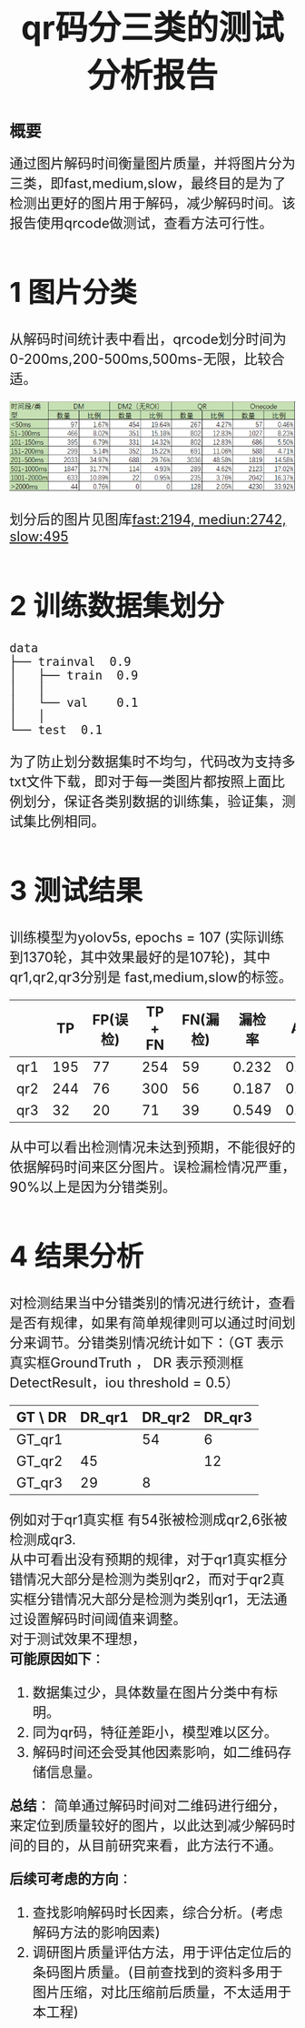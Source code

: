 <div align='center' ><font size='10'><big><b>qr码分三类的测试分析报告</b></big></font></div>




# 概要
<font size=5>通过图片解码时间衡量图片质量，并将图片分为三类，即fast,medium,slow，最终目的是为了检测出更好的图片用于解码，减少解码时间。该报告使用qrcode做测试，查看方法可行性。

# 1 图片分类

从解码时间统计表中看出，qrcode划分时间为0-200ms,200-500ms,500ms-无限，比较合适。   

![](./img/[qr分三类的测试分析报告]table.png)   

划分后的图片见图库[fast:2194, mediun:2742, slow:495](http://172.16.102.80/#/image-display)
    
# 2 训练数据集划分

```
data
├── trainval  0.9      
│   ├── train  0.9   
│   │   
│   └── val    0.1   
│   │  
└── test  0.1   
```
为了防止划分数据集时不均匀，代码改为支持多txt文件下载，即对于每一类图片都按照上面比例划分，保证各类别数据的训练集，验证集，测试集比例相同。  

# 3 测试结果    

训练模型为yolov5s, epochs = 107 (实际训练到1370轮，其中效果最好的是107轮)，其中qr1,qr2,qr3分别是 fast,medium,slow的标签。   

|        | TP | FP(误检)|TP + FN|FN(漏检)|漏检率| AP|
| ------ | -- | --| ----- |---|---|---|
|qr1 | 195 |  77|254 |59 |   0.232|0.65|
|qr2 | 244 |  76|300|56  |   0.187|0.77|
|qr3 | 32 |  20| 71|39   |   0.549|0.36|   

从中可以看出检测情况未达到预期，不能很好的依据解码时间来区分图片。误检漏检情况严重，90%以上是因为分错类别。
# 4 结果分析
对检测结果当中分错类别的情况进行统计，查看是否有规律，如果有简单规律则可以通过时间划分来调节。分错类别情况统计如下：（GT 表示真实框GroundTruth ， DR 表示预测框DetectResult，iou threshold = 0.5）    

|   GT \ DR | DR_qr1 | DR_qr2|DR_qr3|
| ------    | --     | --    | ---- |
|GT_qr1     |        |  54   |6     |
|GT_qr2     |45      |       |12    |
|GT_qr3     | 29     | 8     |      |

例如对于qr1真实框 有54张被检测成qr2,6张被检测成qr3.   
从中可看出没有预期的规律，对于qr1真实框分错情况大部分是检测为类别qr2，而对于qr2真实框分错情况大部分是检测为类别qr1，无法通过设置解码时间阈值来调整。   
对于测试效果不理想，   
**可能原因如下**：   

 1. 数据集过少，具体数量在图片分类中有标明。
 2. 同为qr码，特征差距小，模型难以区分。 
 3. 解码时间还会受其他因素影响，如二维码存储信息量。   

**总结**： 简单通过解码时间对二维码进行细分，来定位到质量较好的图片，以此达到减少解码时间的目的，从目前研究来看，此方法行不通。   

**后续可考虑的方向**：   
1. 查找影响解码时长因素，综合分析。(考虑解码方法的影响因素)   
2. 调研图片质量评估方法，用于评估定位后的条码图片质量。(目前查找到的资料多用于图片压缩，对比压缩前后质量，不太适用于本工程)  
   

 
